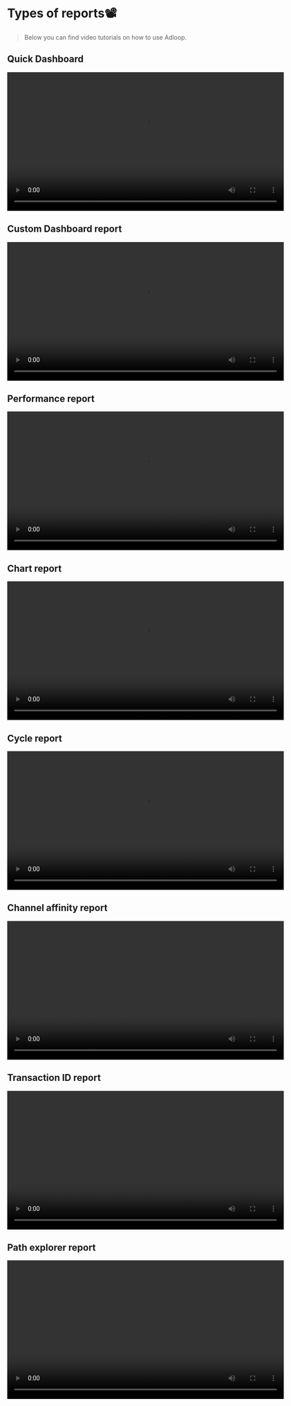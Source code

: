 # Types of reports📽

> Below you can find video tutorials on how to use Adloop.

## Quick Dashboard
<video width="640" controls>
  <source src="https://www.youtube.com/watch?v=l-zYYIdvK34&list=PLQ4YExrLQZJK_n0ICcYT5ijp1bY743qYP&index=19&ab_channel=AdloopMediaOptimizationPlatform" type="video/mp4">
</video>

## Custom Dashboard report
<video width="640" controls>
  <source src="https://www.youtube.com/watch?v=tfFhXB8NWhg&feature=youtu.be" type="video/mp4">
</video>

## Performance report
<video width="640" controls>
  <source src="https://www.youtube.com/watch?v=E6xFmxmPjUc&list=PLQ4YExrLQZJK_n0ICcYT5ijp1bY743qYP&index=11&ab_channel=AdloopMediaOptimizationPlatform" type="video/mp4">
</video>

## Chart report
<video width="640" controls>
  <source src="https://www.youtube.com/watch?v=VsObczCWyB8&list=PLQ4YExrLQZJK_n0ICcYT5ijp1bY743qYP&index=22&ab_channel=AdloopMediaOptimizationPlatform" type="video/mp4">
</video>

## Cycle report
<video width="640" controls>
  <source src="https://www.youtube.com/watch?v=EI0Lq4w_OcQ&list=PLQ4YExrLQZJK_n0ICcYT5ijp1bY743qYP&index=24&ab_channel=AdloopMediaOptimizationPlatform" type="video/mp4">
</video>

## Channel affinity report
<video width="640" controls>
  <source src="https://www.youtube.com/watch?v=gDyopmgRKCI&list=PLQ4YExrLQZJK_n0ICcYT5ijp1bY743qYP&index=25&ab_channel=AdloopMediaOptimizationPlatform" type="video/mp4">
</video>

## Transaction ID report
<video width="640" controls>
  <source src="https://www.youtube.com/watch?v=UdHIrTlBkWM&list=PLQ4YExrLQZJK_n0ICcYT5ijp1bY743qYP&index=30" type="video/mp4">
</video>

##  Path explorer report
<video width="640" controls>
  <source src="https://www.youtube.com/watch?v=7JPJ6nJJG2c" type="video/mp4">
</video>
